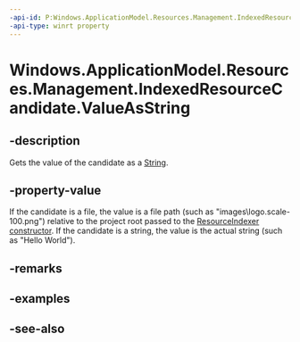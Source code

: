 ```yaml
---
-api-id: P:Windows.ApplicationModel.Resources.Management.IndexedResourceCandidate.ValueAsString
-api-type: winrt property
---
```


<!-- Property syntax
public string ValueAsString { get; }
-->

# Windows.ApplicationModel.Resources.Management.IndexedResourceCandidate.ValueAsString

## -description
Gets the value of the candidate as a [String](https://msdn.microsoft.com/library/system.string.aspx).

## -property-value
If the candidate is a file, the value is a file path (such as "images\logo.scale-100.png") relative to the project root passed to the [ResourceIndexer constructor](/uwp/api/windows.applicationmodel.resources.management.resourceindexer.resourceindexer). If the candidate is a string, the value is the actual string (such as "Hello World").

## -remarks

## -examples

## -see-also
